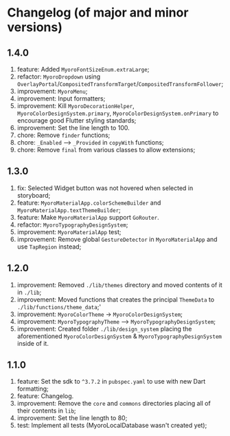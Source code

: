 # Changelog (of major and minor versions)

## 1.4.0

1. feature: Added `MyoroFontSizeEnum.extraLarge`;
1. refactor: `MyoroDropdown` using `OverlayPortal`/`CompositedTransformTarget`/`CompositedTransformFollower`;
1. improvement: `MyoroMenu`;
1. improvement: Input formatters;
1. improvement: Kill `MyoroDecorationHelper`, `MyoroColorDesignSystem.primary`, `MyoroColorDesignSystem.onPrimary` to encourage good Flutter styling standards;
1. improvement: Set the line length to 100.
1. chore: Remove `finder` functions;
1. chore: `_Enabled` --> `_Provided` in `copyWith` functions;
1. chore: Remove `final` from various classes to allow extensions;

## 1.3.0

1. fix: Selected Widget button was not hovered when selected in storyboard;
1. feature: `MyoroMaterialApp.colorSchemeBuilder` and `MyoroMaterialApp.textThemeBuilder`;
1. feature: Make `MyoroMaterialApp` support `GoRouter`.
1. refactor: `MyoroTypographyDesignSystem`;
1. improvement: `MyoroMaterialApp` test;
1. improvement: Remove global `GestureDetector` in `MyoroMaterialApp` and use `TapRegion` instead;

## 1.2.0

1. improvement: Removed `./lib/themes` directory and moved contents of it in `./lib`;
1. improvement: Moved functions that creates the principal `ThemeData` to `./lib/functions/theme_data`;'
1. improvement: `MyoroColorTheme` -> `MyoroColorDesignSystem`;
1. improvement: `MyoroTypographyTheme` --> `MyoroTypographyDesignSystem`;
1. improvement: Created folder `./lib/design_system` placing the aforementioned `MyoroColorDesignSystem` & `MyoroTypographyDesignSystem` inside of it.

## 1.1.0

1. feature: Set the sdk to `^3.7.2` in `pubspec.yaml` to use with new Dart formatting;
1. feature: Changelog.
1. improvement: Remove the `core` and `commons` directories placing all of their contents in `lib`;
1. improvement: Set the line length to 80;
1. test: Implement all tests (MyoroLocalDatabase wasn't created yet);
